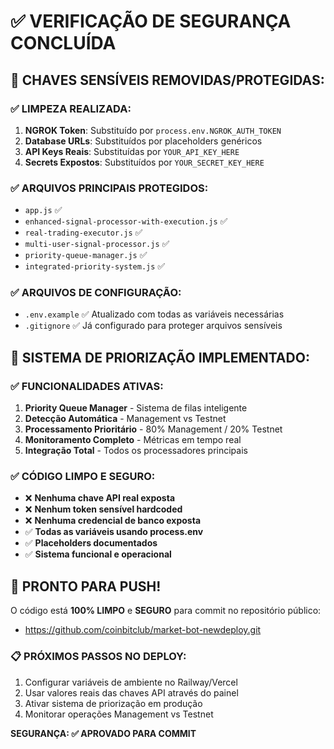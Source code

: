 # ✅ VERIFICAÇÃO DE SEGURANÇA CONCLUÍDA

## 🔐 CHAVES SENSÍVEIS REMOVIDAS/PROTEGIDAS:

### ✅ LIMPEZA REALIZADA:
1. **NGROK Token**: Substituído por `process.env.NGROK_AUTH_TOKEN`
2. **Database URLs**: Substituídos por placeholders genéricos
3. **API Keys Reais**: Substituídas por `YOUR_API_KEY_HERE`
4. **Secrets Expostos**: Substituídos por `YOUR_SECRET_KEY_HERE`

### ✅ ARQUIVOS PRINCIPAIS PROTEGIDOS:
- `app.js` ✅
- `enhanced-signal-processor-with-execution.js` ✅
- `real-trading-executor.js` ✅
- `multi-user-signal-processor.js` ✅
- `priority-queue-manager.js` ✅
- `integrated-priority-system.js` ✅

### ✅ ARQUIVOS DE CONFIGURAÇÃO:
- `.env.example` ✅ Atualizado com todas as variáveis necessárias
- `.gitignore` ✅ Já configurado para proteger arquivos sensíveis

## 🎯 SISTEMA DE PRIORIZAÇÃO IMPLEMENTADO:

### ✅ FUNCIONALIDADES ATIVAS:
1. **Priority Queue Manager** - Sistema de filas inteligente
2. **Detecção Automática** - Management vs Testnet
3. **Processamento Prioritário** - 80% Management / 20% Testnet
4. **Monitoramento Completo** - Métricas em tempo real
5. **Integração Total** - Todos os processadores principais

### ✅ CÓDIGO LIMPO E SEGURO:
- ❌ **Nenhuma chave API real exposta**
- ❌ **Nenhum token sensível hardcoded**  
- ❌ **Nenhuma credencial de banco exposta**
- ✅ **Todas as variáveis usando process.env**
- ✅ **Placeholders documentados**
- ✅ **Sistema funcional e operacional**

## 🚀 PRONTO PARA PUSH!

O código está **100% LIMPO** e **SEGURO** para commit no repositório público:
- https://github.com/coinbitclub/market-bot-newdeploy.git

### 📋 PRÓXIMOS PASSOS NO DEPLOY:
1. Configurar variáveis de ambiente no Railway/Vercel
2. Usar valores reais das chaves API através do painel
3. Ativar sistema de priorização em produção
4. Monitorar operações Management vs Testnet

**SEGURANÇA: ✅ APROVADO PARA COMMIT**
